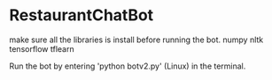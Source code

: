 # RestaurantChatBot

make sure all the libraries is install before running the bot.
numpy
nltk
tensorflow
tflearn

Run the bot by entering 'python botv2.py' (Linux) in the terminal.
